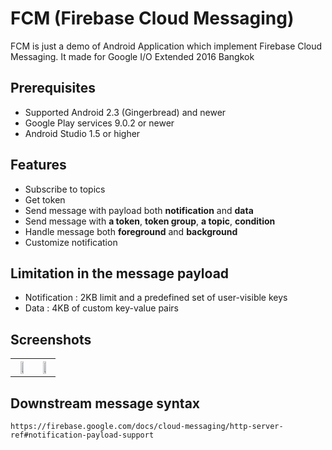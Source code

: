 # FCM (Firebase Cloud Messaging)
FCM is just a demo of Android Application which implement Firebase Cloud Messaging. It made for Google I/O Extended 2016 Bangkok 

## Prerequisites
* Supported Android 2.3 (Gingerbread) and newer
* Google Play services 9.0.2 or newer
* Android Studio 1.5 or higher

## Features
* Subscribe to topics
* Get token
* Send message with payload both **notification** and **data**
* Send message with **a token**, **token group**, **a topic**, **condition**
* Handle message both **foreground** and **background**
* Customize notification

## Limitation in the message payload
* Notification : 2KB limit and a predefined set of user-visible keys
* Data : 4KB of custom key-value pairs

## Screenshots
<table>
	<tr>
	  <th><img src="https://cloud.githubusercontent.com/assets/1763410/16266043/04752642-38ad-11e6-9b2b-31a07c3e4cf7.png" width="50%"></th>
	  <th><img src="https://cloud.githubusercontent.com/assets/1763410/16266186/af018506-38ad-11e6-9976-352a50026874.png" width="50%"></th>
	</tr>
</table>

## Downstream message syntax
```
https://firebase.google.com/docs/cloud-messaging/http-server-ref#notification-payload-support
```
